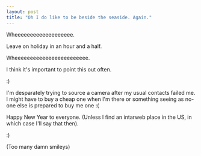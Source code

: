 ```yaml
---
layout: post
title: "Oh I do like to be beside the seaside. Again."
---
```

Wheeeeeeeeeeeeeeeeeee.

Leave on holiday in an hour and a half.

Wheeeeeeeeeeeeeeeeeeeeeeee.

I think it's important to point this out often.

:)

I'm desparately trying to source a camera after my usual contacts failed me. I
might have to buy a cheap one when I'm there or something seeing as no-one
else is prepared to buy me one :(

Happy New Year to everyone. (Unless I find an intarweb place in the US, in
which case I'll say that then).

:)

(Too many damn smileys)

